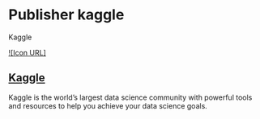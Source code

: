 # Publisher kaggle
Kaggle

[![Icon URL]](https://www.gstatic.com/aihub/tfhub/publisher_logos/kaggle/logo.png)

## [Kaggle](https://www.kaggle.com/)
Kaggle is the world’s largest data science community with powerful tools and
resources to help you achieve your data science goals.
